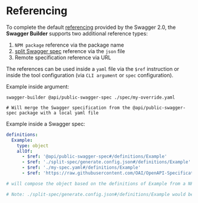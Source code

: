 # Referencing

To complete the default [referencing](https://swagger.io/docs/specification/using-ref/) provided by the Swagger 2.0, the **Swagger Builder** supports two additional reference types:

1. `NPM package` reference via the package name
2. [split Swagger spec](./split-swagger-spec.md) reference via the `json` file
3. Remote specification reference via URL

The references can be used inside a `yaml` file via the `$ref` instruction or inside the tool configuration (via `CLI argument` or `spec` configuration).

Example inside argument:

```shell
swagger-builder @api/public-swagger-spec ./spec/my-override.yaml

# Will merge the Swagger specification from the @api/public-swagger-spec package with a local yaml file
```

Example inside a Swagger spec:

```yaml
definitions:
  Example:
    type: object
    allOf:
      - $ref: '@api/public-swagger-spec#/definitions/Example'
      - $ref: './split-spec/generate.config.json#/definitions/Example'
      - $ref: './my-spec.yaml#/definitions/Example'
      - $ref: 'https://raw.githubusercontent.com/OAI/OpenAPI-Specification/main/examples/v2.0/yaml/petstore.yaml#/definitions/Pet'

# will compose the object based on the definitions of Example from a NPM Artifact, a split Swagger specification and from a local yaml file.

# Note: ./split-spec/generate.config.json#/definitions/Example would be the same as ./split-spec/definitions/Example.yaml#/definitions/Example
```
